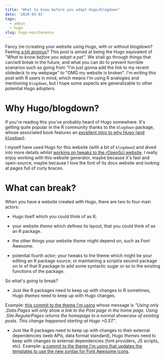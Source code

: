 ```yaml
---
title: "What to know before you adopt Hugo/blogdown"
date: '2020-03-01'
tags:
  - admin
  - hugo
slug: hugo-maintenance
---
```


Fancy (re-)creating your website using Hugo, with or without blogdown?
Feeling [a bit anxious](https://twitter.com/OscarBaruffa/status/1233133764282322945)?
This post is aimed at being the Hugo equivalent of _"What to know before you adopt a pet"_.
We shall go through things that can/will break in the future, and what you can do to prevent horrible scenarios 
such as going from "I'm just gonna add the link to my recent slidedeck to my webpage" to "OMG my website is broken".
I'm writing this post with R users in mind, which means I'm using R analogies and mentioning `blogdown`, 
but I hope some aspects are generalizable to other potential Hugo adopters.

# Why Hugo/blogdown?

If you're reading this you've probably heard of Hugo somewhere.
It's getting quite popular in the R community thanks to the `blogdown` package, whose associated book features an [excellent intro to why Hugo (and `blogdown`)](https://bookdown.org/yihui/blogdown/static-sites.html).

I myself have used Hugo for this website (with a bit of `blogdown`) and dived into more details whilst [working on tweaks to the rOpenSci website](https://ropensci.org/technotes/2019/01/09/hugo/).
I really enjoy working with this website generator, maybe because it's fast and open-source, 
maybe because I love the font of its docs website and looking at pages full of curly braces.

# What can break?

When you have a website created with Hugo, there are two to four main actors:

* Hugo itself which you could think of as R;

* your website _theme_ which defines its layout, that you could think of as an R package.

* the other things your website _theme_ might depend on, such as Font Awesome.

* potential fourth actor; your tweaks to the theme which might be your editing an R package source; or maintaining a script/a second package on to of that R package to add some syntactic sugar or so to the existing functions of the package.

So what's going to break?

* Just like R packages need to keep up with changes to R sometimes, Hugo _themes_ need to keep up with Hugo changes. 

Example: [this commit to the theme I'm using](https://github.com/yoshiharuyamashita/blackburn/commit/123ebe8bb4fd3708fc51dab42613e6a3a7d37d4c) whose message is _"Using only .Data.Pages will only show a link to the Post page in the home page. Using .Site.RegularPages returns the homepage to a normal showcase of existing posts. This change happened starting at Hugo >0.57."_. 

* Just like R packages need to keep up with changes to their external dependencies (web APIs, data format standard), Hugo _themes_ need to keep with changes to external dependencies (font providers, JS scripts, etc). Example: [a commit to the theme I'm using that updates the templates to use the new syntax for Font Awesome icons](https://github.com/yoshiharuyamashita/blackburn/commit/fef095af788816dbc27f040ca98eee3df6b60c1c).